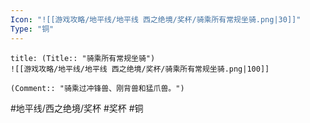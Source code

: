 ```yaml
---
Icon: "![[游戏攻略/地平线/地平线 西之绝境/奖杯/骑乘所有常规坐骑.png|30]]"
Type: "铜"
---
```

```ad-common-bronze-trophy
title: (Title:: "骑乘所有常规坐骑")
![[游戏攻略/地平线/地平线 西之绝境/奖杯/骑乘所有常规坐骑.png|100]]

(Comment:: "骑乘过冲锋兽、刚背兽和猛爪兽。")
```

#地平线/西之绝境/奖杯 #奖杯 #铜

